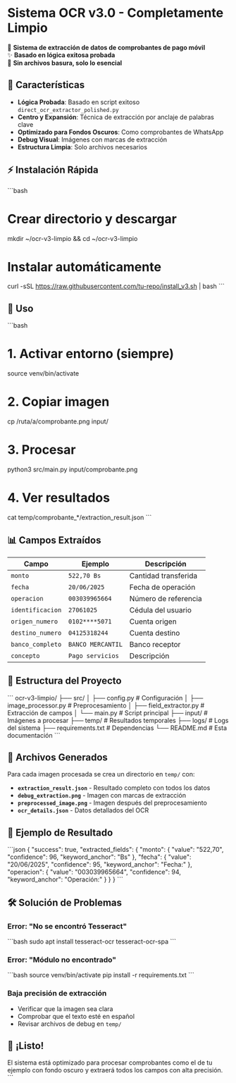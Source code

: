 # Sistema OCR v3.0 - Completamente Limpio

🚀 **Sistema de extracción de datos de comprobantes de pago móvil**  
✨ **Basado en lógica exitosa probada**  
🧹 **Sin archivos basura, solo lo esencial**

## 🎯 Características

- **Lógica Probada**: Basado en script exitoso `direct_ocr_extractor_polished.py`
- **Centro y Expansión**: Técnica de extracción por anclaje de palabras clave
- **Optimizado para Fondos Oscuros**: Como comprobantes de WhatsApp
- **Debug Visual**: Imágenes con marcas de extracción
- **Estructura Limpia**: Solo archivos necesarios

## ⚡ Instalación Rápida

\`\`\`bash
# Crear directorio y descargar
mkdir ~/ocr-v3-limpio && cd ~/ocr-v3-limpio

# Instalar automáticamente
curl -sSL https://raw.githubusercontent.com/tu-repo/install_v3.sh | bash
\`\`\`

## 🚀 Uso

\`\`\`bash
# 1. Activar entorno (siempre)
source venv/bin/activate

# 2. Copiar imagen
cp /ruta/a/comprobante.png input/

# 3. Procesar
python3 src/main.py input/comprobante.png

# 4. Ver resultados
cat temp/comprobante_*/extraction_result.json
\`\`\`

## 📊 Campos Extraídos

| Campo | Ejemplo | Descripción |
|-------|---------|-------------|
| `monto` | `522,70 Bs` | Cantidad transferida |
| `fecha` | `20/06/2025` | Fecha de operación |
| `operacion` | `003039965664` | Número de referencia |
| `identificacion` | `27061025` | Cédula del usuario |
| `origen_numero` | `0102****5071` | Cuenta origen |
| `destino_numero` | `04125318244` | Cuenta destino |
| `banco_completo` | `BANCO MERCANTIL` | Banco receptor |
| `concepto` | `Pago servicios` | Descripción |

## 📁 Estructura del Proyecto

\`\`\`
ocr-v3-limpio/
├── src/
│   ├── config.py           # Configuración
│   ├── image_processor.py  # Preprocesamiento
│   ├── field_extractor.py  # Extracción de campos
│   └── main.py            # Script principal
├── input/                 # Imágenes a procesar
├── temp/                  # Resultados temporales
├── logs/                  # Logs del sistema
├── requirements.txt       # Dependencias
└── README.md             # Esta documentación
\`\`\`

## 🔧 Archivos Generados

Para cada imagen procesada se crea un directorio en `temp/` con:

- **`extraction_result.json`** - Resultado completo con todos los datos
- **`debug_extraction.png`** - Imagen con marcas de extracción
- **`preprocessed_image.png`** - Imagen después del preprocesamiento
- **`ocr_details.json`** - Datos detallados del OCR

## 🎯 Ejemplo de Resultado

\`\`\`json
{
  "success": true,
  "extracted_fields": {
    "monto": {
      "value": "522,70",
      "confidence": 96,
      "keyword_anchor": "Bs"
    },
    "fecha": {
      "value": "20/06/2025",
      "confidence": 95,
      "keyword_anchor": "Fecha:"
    },
    "operacion": {
      "value": "003039965664",
      "confidence": 94,
      "keyword_anchor": "Operación:"
    }
  }
}
\`\`\`

## 🛠️ Solución de Problemas

### Error: "No se encontró Tesseract"
\`\`\`bash
sudo apt install tesseract-ocr tesseract-ocr-spa
\`\`\`

### Error: "Módulo no encontrado"
\`\`\`bash
source venv/bin/activate
pip install -r requirements.txt
\`\`\`

### Baja precisión de extracción
- Verificar que la imagen sea clara
- Comprobar que el texto esté en español
- Revisar archivos de debug en `temp/`

## 🎉 ¡Listo!

El sistema está optimizado para procesar comprobantes como el de tu ejemplo con fondo oscuro y extraerá todos los campos con alta precisión.
\`\`\`
